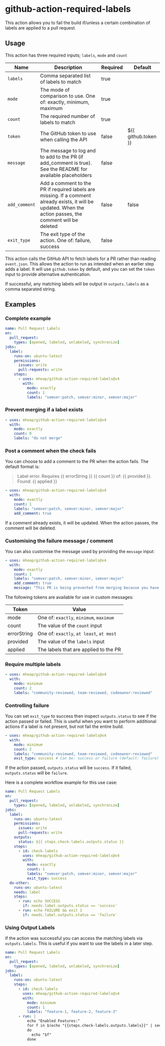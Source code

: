 # github-action-required-labels

This action allows you to fail the build if/unless a certain combination of labels are applied to a pull request.

## Usage

This action has three required inputs; `labels`, `mode` and `count`

| Name          | Description                                                                                                                                                  | Required | Default             |
| ------------- | ------------------------------------------------------------------------------------------------------------------------------------------------------------ | -------- | ------------------- |
| `labels`      | Comma separated list of labels to match                                                                                                                      | true     |
| `mode`        | The mode of comparison to use. One of: exactly, minimum, maximum                                                                                             | true     |
| `count`       | The required number of labels to match                                                                                                                       | true     |
| `token`       | The GitHub token to use when calling the API                                                                                                                 | false    | ${{ github.token }} |
| `message`     | The message to log and to add to the PR (if add_comment is true). See the README for available placeholders                                                  | false    |
| `add_comment` | Add a comment to the PR if required labels are missing. If a comment already exists, it will be updated. When the action passes, the comment will be deleted | false    | false               |
| `exit_type`   | The exit type of the action. One of: failure, success                                                                                                        | false    |

This action calls the GitHub API to fetch labels for a PR rather than reading `event.json`. This allows the action to run as intended when an earlier step adds a label. It will use `github.token` by default, and you can set the `token` input to provide alternative authentication.

If successful, any matching labels will be output in `outputs.labels` as a comma separated string.

## Examples

### Complete example

```yaml
name: Pull Request Labels
on:
  pull_request:
    types: [opened, labeled, unlabeled, synchronize]
jobs:
  label:
    runs-on: ubuntu-latest
    permissions:
      issues: write
      pull-requests: write
    steps:
      - uses: mheap/github-action-required-labels@v4
        with:
          mode: exactly
          count: 1
          labels: "semver:patch, semver:minor, semver:major"
```

### Prevent merging if a label exists

```yaml
- uses: mheap/github-action-required-labels@v4
  with:
    mode: exactly
    count: 0
    labels: "do not merge"
```

### Post a comment when the check fails

You can choose to add a comment to the PR when the action fails. The default format is:

> Label error. Requires {{ errorString }} {{ count }} of: {{ provided }}. Found: {{ applied }}

```yaml
- uses: mheap/github-action-required-labels@v4
  with:
    mode: exactly
    count: 1
    labels: "semver:patch, semver:minor, semver:major"
    add_comment: true
```

If a comment already exists, it will be updated. When the action passes, the comment will be deleted.

### Customising the failure message / comment

You can also customise the message used by providing the `message` input:

```yaml
- uses: mheap/github-action-required-labels@v4
  with:
    mode: exactly
    count: 1
    labels: "semver:patch, semver:minor, semver:major"
    add_comment: true
    message: "This PR is being prevented from merging because you have added one of our blocking labels: {{ provided }}. You'll need to remove it before this PR can be merged."
```

The following tokens are available for use in custom messages:

| Token       | Value                                    |
| ----------- | ---------------------------------------- |
| mode        | One of: `exactly`, `minimum`, `maximum`  |
| count       | The value of the `count` input           |
| errorString | One of: `exactly`, `at least`, `at most` |
| provided    | The value of the `labels` input          |
| applied     | The labels that are applied to the PR    |

### Require multiple labels

```yaml
- uses: mheap/github-action-required-labels@v4
  with:
    mode: minimum
    count: 2
    labels: "community-reviewed, team-reviewed, codeowner-reviewed"
```

### Controlling failure

You can set `exit_type` to success then inspect `outputs.status` to see if the action passed or failed. This is useful when you want to perform additional actions if a label is not present, but not fail the entire build.

```yaml
- uses: mheap/github-action-required-labels@v4
  with:
    mode: minimum
    count: 2
    labels: "community-reviewed, team-reviewed, codeowner-reviewed"
    exit_type: success # Can be: success or failure (default: failure)
```

If the action passed, `outputs.status` will be `success`. If it failed, `outputs.status` will be `failure`.

Here is a complete workflow example for this use case:

```yaml
name: Pull Request Labels
on:
  pull_request:
    types: [opened, labeled, unlabeled, synchronize]
jobs:
  label:
    runs-on: ubuntu-latest
    permissions:
      issues: write
      pull-requests: write
    outputs:
      status: ${{ steps.check-labels.outputs.status }}
    steps:
      - id: check-labels
        uses: mheap/github-action-required-labels@v4
        with:
          mode: exactly
          count: 1
          labels: "semver:patch, semver:minor, semver:major"
          exit_type: success
  do-other:
    runs-on: ubuntu-latest
    needs: label
    steps:
      - run: echo SUCCESS
        if: needs.label.outputs.status == 'success'
      - run: echo FAILURE && exit 1
        if: needs.label.outputs.status == 'failure'
```

### Using Output Labels

If the action was successful you can access the matching labels via `outputs.labels`. This is useful if you want to use the labels in a later step.

```yaml
name: Pull Request Labels
on:
  pull_request:
    types: [opened, labeled, unlabeled, synchronize]
jobs:
  label:
    runs-on: ubuntu-latest
    steps:
      - id: check-labels
        uses: mheap/github-action-required-labels@v4
        with:
          mode: minimum
          count: 1
          labels: "feature-1, feature-2, feature-3"
      - run: |
          echo "Enabled Features:"
          for f in $(echo "{{steps.check-labels.outputs.labels}}" | sed "s/,/ /g")
          do
            echo "$f"
          done
```
